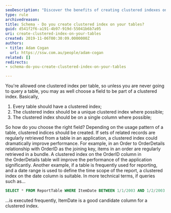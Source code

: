 ```yaml
---
seoDescription: "Discover the benefits of creating clustered indexes on your tables and learn how to choose the right field for optimal performance."
type: rule
archivedreason: 
title: Schema - Do you create clustered index on your tables?
guid: d541f2f6-a191-4b97-919d-55041b6b7a95
uri: create-clustered-index-on-your-tables
created: 2019-11-06T00:30:09.0000000Z
authors:
- title: Adam Cogan
  url: https://ssw.com.au/people/adam-cogan
related: []
redirects:
- schema-do-you-create-clustered-index-on-your-tables

---
```


You're allowed one clustered index per table, so unless you are never going to query a table, you may as well choose a field to be part of a clustered index. Basically,

1. Every table should have a clustered index;
2. The clustered index should be a unique clustered index where possible;
3. The clustered index should be on a single column where possible;

<!--endintro-->

So how do you choose the right field? Depending on the usage pattern of a table, clustered indices should be created. If sets of related records are regularly retrieved from a table in an application, a clustered index could dramatically improve performance.
For example, in an Order to OrderDetails relationship with OrderID as the joining key, items in an order are regularly retrieved in a bundle. A clustered index on the OrderID column in the OrderDetails table will improve the performance of the application significantly.
Another example, if a table is frequently used for reporting, and a date range is used to define the time scope of the report, a clustered index on the date column is suitable. In more technical terms, if queries such as...

```sql
SELECT * FROM ReportTable WHERE ItemDate BETWEEN 1/1/2003 AND 1/2/2003
```

...is executed frequently, ItemDate is a good candidate column for a clustered index.

